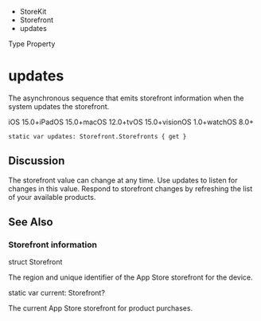 

- StoreKit
- Storefront
-  updates 

Type Property

# updates

The asynchronous sequence that emits storefront information when the system updates the storefront.

iOS 15.0+iPadOS 15.0+macOS 12.0+tvOS 15.0+visionOS 1.0+watchOS 8.0+

``` source
static var updates: Storefront.Storefronts { get }
```

## Discussion

The storefront value can change at any time. Use updates to listen for changes in this value. Respond to storefront changes by refreshing the list of your available products.

## See Also

### Storefront information

struct Storefront

The region and unique identifier of the App Store storefront for the device.

static var current: Storefront?

The current App Store storefront for product purchases.

